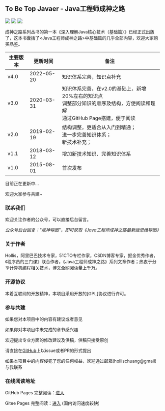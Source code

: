 ## To Be Top Javaer  -  Java工程师成神之路

![](https://img.shields.io/badge/version-v2.0.0-green.svg) ![](https://img.shields.io/badge/author-Hollis-yellow.svg) ![](https://img.shields.io/badge/license-GPL-blue.svg)

成神之路系列丛书的第一本《深入理解Java核心技术（基础篇）》已经正式出版了，这本书囊括了<Java工程师成神之路>中基础篇的几乎全部内容，欢迎大家购买品鉴。

| 主要版本 | 更新时间   | 备注                                                                                                                           |
| -------- | ---------- | ------------------------------------------------------------------------------------------------------------------------------ |
| v4.0     | 2022-05-20 | 知识体系完善，知识点补充                                                                                                       |
| v3.0     | 2020-03-31 | 知识体系完善，在v2.0的基础上，新增20%左右的知识点<br>调整部分知识的顺序及结构，方便阅读和理解<br>通过GitHub Page搭建，便于阅读 |
| v2.0     | 2019-02-19 | 结构调整，更适合从入门到精通；<br>进一步完善知识体系； <br>新技术补充；                                                        |
| v1.1     | 2018-03-12 | 增加新技术知识、完善知识体系                                                                                                   |
| v1.0     | 2015-08-01 | 首次发布                                                                                                                       |


目前正在更新中... 

欢迎大家参与共建~

### 联系我们

欢迎关注作者的公众号，可以直接后台留言。

*公众号后台回复："成神导图"，即可获取《Java工程师成神之路最新版思维导图》* 

### 关于作者

Hollis，阿里巴巴技术专家，51CTO专栏作家，CSDN博客专家，掘金优秀作者，《程序员的三门课》联合作者，《Java工程师成神之路》系列文章作者；热衷于分享计算机编程相关技术，博文全网阅读量上千万。


### 开源协议

本着互联网的开放精神，本项目采用开放的[GPL]协议进行许可。


### 参与共建

如果您对本项目中的内容有建议或者意见

如果你对本项目中未完成的章节感兴趣

欢迎提出专业方面的修改建议及供稿，供稿只接受原创

请直接在[GitHub](https://github.com/hollischuang/toBeTopJavaer)上以issue或者PR的形式提出

如果本项目中的内容侵犯了您的任何权益，欢迎通过邮箱(hollischuang@gmail)与我联系

### 在线阅读地址

GitHub Pages 完整阅读：[进入](https://hollischuang.github.io/toBeTopJavaer/)

Gitee Pages 完整阅读：[进入](http://hollischuang.gitee.io/tobetopjavaer) (国内访问速度较快)



<!-- ### <a href="#/menu?id=目录">开始阅读</a></p></div><div class="mask"></div></section> -->